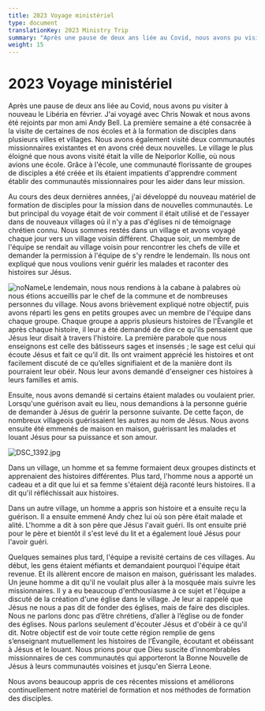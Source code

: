 ```yaml
---
title: 2023 Voyage ministériel
type: document
translationKey: 2023 Ministry Trip
summary: "Après une pause de deux ans liée au Covid, nous avons pu visiter à nouveau le Libéria en février. J'ai voyagé avec Chris Nowak et nous avons été rejoints par mon ami Andy Bell. La première semaine a été consacrée à la visite de certaines de nos écoles et à la formation de disciples dans plusieurs villes et villages. Nous avons également visité deux communautés missionnaires existantes et en avons créé deux nouvelles. Le village le plus éloigné que nous avons visité était la ville de Neiporlor Kollie, où nous avions une école. Grâce à l'école, une communauté florissante de groupes de disciples a été créée et ils étaient impatients d'apprendre comment établir des communautés missionnaires pour les aider dans leur mission."
weight: 15
---
```

# 2023 Voyage ministériel

Après une pause de deux ans liée au Covid, nous avons pu visiter à nouveau le Libéria en février. J'ai voyagé avec Chris Nowak et nous avons été rejoints par mon ami Andy Bell. La première semaine a été consacrée à la visite de certaines de nos écoles et à la formation de disciples dans plusieurs villes et villages. Nous avons également visité deux communautés missionnaires existantes et en avons créé deux nouvelles. Le village le plus éloigné que nous avons visité était la ville de Neiporlor Kollie, où nous avions une école. Grâce à l'école, une communauté florissante de groupes de disciples a été créée et ils étaient impatients d'apprendre comment établir des communautés missionnaires pour les aider dans leur mission.

Au cours des deux dernières années, j'ai développé du nouveau matériel de formation de disciples pour la mission dans de nouvelles communautés. Le but principal du voyage était de voir comment il était utilisé et de l'essayer dans de nouveaux villages où il n'y a pas d'églises ni de témoignage chrétien connu. Nous sommes restés dans un village et avons voyagé chaque jour vers un village voisin différent. Chaque soir, un membre de l'équipe se rendait au village voisin pour rencontrer les chefs de ville et demander la permission à l'équipe de s'y rendre le lendemain. Ils nous ont expliqué que nous voulions venir guérir les malades et raconter des histoires sur Jésus.

![noName](/media/03_Blog/2023-Ministry-Trip/d2ae3f242880c668640d8d8291dab8b7.png)Le lendemain, nous nous rendions à la cabane à palabres où nous étions accueillis par le chef de la commune et de nombreuses personnes du village. Nous avons brièvement expliqué notre objectif, puis avons réparti les gens en petits groupes avec un membre de l'équipe dans chaque groupe. Chaque groupe a appris plusieurs histoires de l'Évangile et après chaque histoire, il leur a été demandé de dire ce qu'ils pensaient que Jésus leur disait à travers l'histoire. La première parabole que nous enseignons est celle des bâtisseurs sages et insensés ; le sage est celui qui écoute Jésus et fait ce qu’il dit. Ils ont vraiment apprécié les histoires et ont facilement discuté de ce qu’elles signifiaient et de la manière dont ils pourraient leur obéir. Nous leur avons demandé d'enseigner ces histoires à leurs familles et amis.

Ensuite, nous avons demandé si certains étaient malades ou voulaient prier. Lorsqu'une guérison avait eu lieu, nous demandions à la personne guérie de demander à Jésus de guérir la personne suivante. De cette façon, de nombreux villageois guérissaient les autres au nom de Jésus. Nous avons ensuite été emmenés de maison en maison, guérissant les malades et louant Jésus pour sa puissance et son amour.

![DSC_1392.jpg](/media/03_Blog/2023-Ministry-Trip/DSC_1392.jpeg)

Dans un village, un homme et sa femme formaient deux groupes distincts et apprenaient des histoires différentes. Plus tard, l'homme nous a apporté un cadeau et a dit que lui et sa femme s'étaient déjà raconté leurs histoires. Il a dit qu'il réfléchissait aux histoires.

Dans un autre village, un homme a appris son histoire et a ensuite reçu la guérison. Il a ensuite emmené Andy chez lui où son père était malade et alité. L'homme a dit à son père que Jésus l'avait guéri. Ils ont ensuite prié pour le père et bientôt il s'est levé du lit et a également loué Jésus pour l'avoir guéri.

Quelques semaines plus tard, l'équipe a revisité certains de ces villages. Au début, les gens étaient méfiants et demandaient pourquoi l'équipe était revenue. Et ils allèrent encore de maison en maison, guérissant les malades. Un jeune homme a dit qu'il ne voulait plus aller à la mosquée mais suivre les missionnaires. Il y a eu beaucoup d'enthousiasme à ce sujet et l'équipe a discuté de la création d'une église dans le village. Je leur ai rappelé que Jésus ne nous a pas dit de fonder des églises, mais de faire des disciples. Nous ne parlons donc pas d’être chrétiens, d’aller à l’église ou de fonder des églises. Nous parlons seulement d'écouter Jésus et d'obéir à ce qu'il dit. Notre objectif est de voir toute cette région remplie de gens s’enseignant mutuellement les histoires de l’Évangile, écoutant et obéissant à Jésus et le louant. Nous prions pour que Dieu suscite d'innombrables missionnaires de ces communautés qui apporteront la Bonne Nouvelle de Jésus à leurs communautés voisines et jusqu'en Sierra Leone.

Nous avons beaucoup appris de ces récentes missions et améliorons continuellement notre matériel de formation et nos méthodes de formation des disciples.
